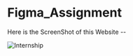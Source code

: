 # Figma_Assignment

Here is the ScreenShot of this Website --


![Internship](https://user-images.githubusercontent.com/64772108/162617292-d7b00896-10c0-4f52-87a2-3cf673703312.png)
